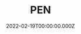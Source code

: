 ---
date: 2022-02-19T00:00:00.000Z
description: A DIY pen that @kleinknstler constructed from plywood that has been painted white.
draft: false
icon: 2022-02-19-pen.webp
language: en
title: PEN
link: https://www.instagram.com/p/CbSA4Krj-rP/
alt: A composite of three photos of a DIY retractable pen constructed out of white painted plywood. The top is a detail shot of the retracting mechanism, the middle the whole pen and the bottom a detail shot of the nib.

---